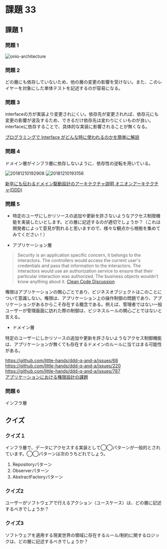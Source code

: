 # 課題 33

## 課題 1

### 問題 1

![onio-architecture](https://user-images.githubusercontent.com/49358142/182028858-0acc7f99-131e-47c9-b8b9-bc15dc2fb52e.png)

### 問題 2

どの層にも依存していないため、他の層の変更の影響を受けない。また、このレイヤーを対象にした単体テストを記述するのが容易になる。

### 問題 3

interfaceの方が実装より変更されにくい。依存先が変更されれば、依存元にも変更の影響が波及するため、できるだけ依存先は変わりにくいものが良い。  
interfaceに依存することで、具体的な実装に影響されることが無くなる。

[プログラミングで Interface がどんな時に使われるのかを簡単に解説](https://www.youtube.com/watch?v=XzEZ1M8PsH4&t)

### 問題 4

ドメイン層がインフラ層に依存しないように、依存性の逆転を用いている。

![20181210192908](https://user-images.githubusercontent.com/49358142/183245614-f0fa13f5-d159-44d2-a1b5-e8a3b75d3265.png)
![20181210193156](https://user-images.githubusercontent.com/49358142/183245622-ba568f53-5857-415c-9043-5ee9bd902c1e.png)

[新卒にも伝わるドメイン駆動設計のアーキテクチャ説明 オニオンアーキテクチャ(DDD)](https://little-hands.hatenablog.com/entry/2018/12/10/ddd-architecture)

### 問題 5

- 特定のユーザにしかリソースの追加や更新を許さないようなアクセス制限機能を実装したいとします。どの層に記述するのが適切でしょうか？（これは開発者によって意見が割れると思いますので、様々な観点から根拠を集めてみてください！）

- アプリケーション層

> Security is an application specific concern, it belongs to the interactors. The controllers would access the current user's credentials and pass that information to the interactors. The interactors would use an authorization service to ensure that their particular interaction was authorized. The business objects wouldn't know anything about it.
[Clean Code Discussion](https://groups.google.com/g/clean-code-discussion/c/wHzmboOEHzo)

権限はアプリケーションの関心ごとであり、ビジネスオブジェクトはこのことについて意識しない。権限は、アプリケーション上の操作制御の問題であり、アプリケーションがあるからこそ存在する概念である。例えば、管理者ではない一般ユーザーが管理画面に訪れた際の制御は、ビジネスルールの関心ごとではないと言える。

- ドメイン層

特定のユーザーにしかリソースの追加や更新を許さないようなアクセス制御機能は、アプリケーションが無くても存在するドメインのルールに当てはまる可能性がある。

https://github.com/little-hands/ddd-q-and-a/issues/68  
https://github.com/little-hands/ddd-q-and-a/issues/220  
https://github.com/little-hands/ddd-q-and-a/issues/787  
[アプリケーションにおける権限設計の課題](https://kenfdev.hateblo.jp/entry/2020/01/13/115032)

### 問題 6

インフラ層

## クイズ

### クイズ１

インフラ層で、データにアクセスする実装として◯◯パターンが一般的とされています。◯◯パターンは次のうちどれでしょう。

1. Repositoryパターン
1. Observerパターン
1. AbstractFactoryパターン

### クイズ2

ユーザーがソフトウェアで行えるアクション（ユースケース）は、どの層に記述するべきでしょうか？

### クイズ3

ソフトウェアを適用する現実世界の領域に存在するルール/制約に関するロジックは、どの層に記述するべきでしょうか？
